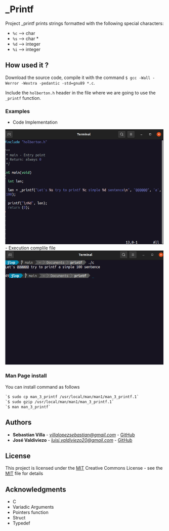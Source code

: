 # _Printf
Project _printf prints strings formatted with the following special characters:
- `%c` --> char
- `%s` --> char *
- `%d` --> integer
- `%i` --> integer

## How used it ?

Download the source code, compile it with the command `$ gcc -Wall -Werror -Wextra -pedantic -std=gnu89 *.c`. 

Include the `holberton.h` header in the file where we are going to use the `_printf` function. 

### Examples

- Code Implementation
<img src="https://raw.githubusercontent.com/joseluis-max/printf/main/Screenshot%20from%202021-07-27%2014-03-35.png" alt="main.c" width="500"/>
- Execution complile file
<img src="https://raw.githubusercontent.com/joseluis-max/printf/main/Screenshot%20from%202021-07-27%2014-05-06.png" alt="execution" width="500"/>

### Man Page install
You can install command as follows 

    `$ sudo cp man_3_printf /usr/local/man/man1/man_3_printf.1`
    `$ sudo gzip /usr/local/man/man1/man_3_printf.1`
    `$ man man_3_printf`

## Authors

  - **Sebastían Villa** - *villalopezsebastian@gmail.com* -
    [GitHub](https://github.com/SebasVillaLo)
  - **José Valdiviezo** - *luisj.valdiviezo20@gmail.com* -
    [GitHub](https://github.com/joseluis-max)
    
## License
 
This project is licensed under the [MIT](https://github.com/joseluis-max/printf/blob/9ab2c72770dc02e83f3fa9099a7936f3ee5bd28a/LICENSE)
Creative Commons License - see the [MIT](https://github.com/joseluis-max/printf/blob/9ab2c72770dc02e83f3fa9099a7936f3ee5bd28a/LICENSE) file for
details

## Acknowledgments

  - C
  - Variadic Arguments
  - Pointers function
  - Struct
  - Typedef